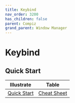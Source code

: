 ```yaml
---
title: Keybind
nav_order: 3200
has_children: false
parent: Compiz
grand_parent: Window Manager
---
```



# Keybind


## Quick Start

| Illustrate | Table |
| --- | --- |
| [Quick Start](https://samwhelp.github.io/system-modeling/read/en_us/quick-start) | [Cheat Sheet](https://samwhelp.github.io/system-modeling/read/en_us/quick-start/cheat-sheet) |
